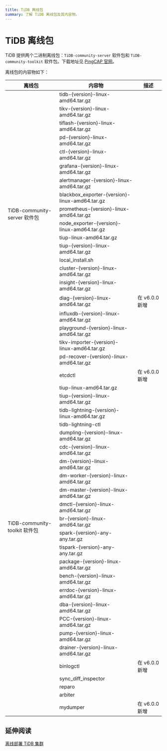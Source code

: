 ```yaml
---
title: TiDB 离线包
summary: 了解 TiDB 离线包及其内容物。
---
```


# TiDB 离线包

TiDB 提供两个二进制离线包：`TiDB-community-server` 软件包和 `TiDB-community-toolkit` 软件包。下载地址见 [PingCAP 官网](https://pingcap.com/zh/product-community/)。

离线包的内容物如下：

<table>
<thead>
  <tr>
    <th>离线包</th>
    <th>内容物</th>
    <th>描述</th>
  </tr>
</thead>
<tbody>
  <tr>
    <td rowspan="18">TiDB-community-server 软件包</td>
    <td>tidb-{version}-linux-amd64.tar.gz</td>
    <td></td>
  </tr>
  <tr>
    <td>tikv-{version}-linux-amd64.tar.gz</td>
    <td></td>
  </tr>
  <tr>
    <td>tiflash-{version}-linux-amd64.tar.gz</td>
    <td></td>
  </tr>
  <tr>
    <td>pd-{version}-linux-amd64.tar.gz</td>
    <td></td>
  </tr>
  <tr>
    <td>ctl-{version}-linux-amd64.tar.gz</td>
    <td></td>
  </tr>
  <tr>
    <td>grafana-{version}-linux-amd64.tar.gz</td>
    <td></td>
  </tr>
  <tr>
    <td>alertmanager-{version}-linux-amd64.tar.gz</td>
    <td></td>
  </tr>
  <tr>
    <td>blackbox_exporter-{version}-linux-amd64.tar.gz</td>
    <td></td>
  </tr>
  <tr>
    <td>prometheus-{version}-linux-amd64.tar.gz</td>
    <td></td>
  </tr>
  <tr>
    <td>node_exporter-{version}-linux-amd64.tar.gz</td>
    <td></td>
  </tr>
  <tr>
    <td>tiup-linux-amd64.tar.gz</td>
    <td></td>
  </tr>
  <tr>
    <td>tiup-{version}-linux-amd64.tar.gz</td>
    <td></td>
  </tr>
  <tr>
    <td>local_install.sh</td>
    <td></td>
  </tr>
  <tr>
    <td>cluster-{version}-linux-amd64.tar.gz</td>
    <td></td>
  </tr>
  <tr>
    <td>insight-{version}-linux-amd64.tar.gz</td>
    <td></td>
  </tr>
  <tr>
    <td>diag-{version}-linux-amd64.tar.gz</td>
    <td>在 v6.0.0 新增</td>
  </tr>
  <tr>
    <td>influxdb-{version}-linux-amd64.tar.gz</td>
    <td></td>
  </tr>
  <tr>
    <td>playground-{version}-linux-amd64.tar.gz</td>
    <td></td>
  </tr>
  <tr>
    <td rowspan="28">TiDB-community-toolkit 软件包</td>
    <td>tikv-importer-{version}-linux-amd64.tar.gz</td>
    <td></td>
  </tr>
  <tr>
    <td>pd-recover-{version}-linux-amd64.tar.gz</td>
    <td></td>
  </tr>
  <tr>
    <td>etcdctl</td>
    <td>在 v6.0.0 新增</td>
  </tr>
  <tr>
    <td>tiup-linux-amd64.tar.gz</td>
    <td></td>
  </tr>
  <tr>
    <td>tiup-{version}-linux-amd64.tar.gz</td>
    <td></td>
  </tr>
  <tr>
    <td>tidb-lightning-{version}-linux-amd64.tar.gz</td>
    <td></td>
  </tr>
  <tr>
    <td>tidb-lightning-ctl</td>
    <td></td>
  </tr>
  <tr>
    <td>dumpling-{version}-linux-amd64.tar.gz</td>
    <td></td>
  </tr>
  <tr>
    <td>cdc-{version}-linux-amd64.tar.gz</td>
    <td></td>
  </tr>
  <tr>
    <td>dm-{version}-linux-amd64.tar.gz</td>
    <td></td>
  </tr>
  <tr>
    <td>dm-worker-{version}-linux-amd64.tar.gz</td>
    <td></td>
  </tr>
  <tr>
    <td>dm-master-{version}-linux-amd64.tar.gz</td>
    <td></td>
  </tr>
  <tr>
    <td>dmctl-{version}-linux-amd64.tar.gz</td>
    <td></td>
  </tr>
  <tr>
    <td>br-{version}-linux-amd64.tar.gz</td>
    <td></td>
  </tr>
  <tr>
    <td>spark-{version}-any-any.tar.gz</td>
    <td></td>
  </tr>
  <tr>
    <td>tispark-{version}-any-any.tar.gz</td>
    <td></td>
  </tr>
  <tr>
    <td>package-{version}-linux-amd64.tar.gz</td>
    <td></td>
  </tr>
  <tr>
    <td>bench-{version}-linux-amd64.tar.gz</td>
    <td></td>
  </tr>
  <tr>
    <td>errdoc-{version}-linux-amd64.tar.gz</td>
    <td></td>
  </tr>
  <tr>
    <td>dba-{version}-linux-amd64.tar.gz</td>
    <td></td>
  </tr>
  <tr>
    <td>PCC-{version}-linux-amd64.tar.gz</td>
    <td></td>
  </tr>
  <tr>
    <td>pump-{version}-linux-amd64.tar.gz</td>
    <td></td>
  </tr>
  <tr>
    <td>drainer-{version}-linux-amd64.tar.gz</td>
    <td></td>
  </tr>
  <tr>
    <td>binlogctl</td>
    <td>在 v6.0.0 新增</td>
  </tr>
  <tr>
    <td>sync_diff_inspector</td>
    <td></td>
  </tr>
  <tr>
    <td>reparo</td>
    <td></td>
  </tr>
  <tr>
    <td>arbiter</td>
    <td></td>
  </tr>
  <tr>
    <td>mydumper</td>
    <td>在 v6.0.0 新增</td>
  </tr>
</tbody>
</table>

## 延伸阅读

[离线部署 TiDB 集群](/production-deployment-using-tiup.md#离线部署)

